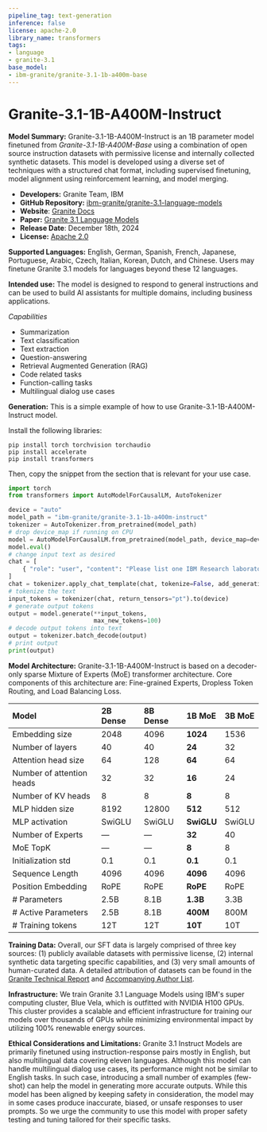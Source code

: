 ```yaml
---
pipeline_tag: text-generation
inference: false
license: apache-2.0
library_name: transformers
tags:
- language
- granite-3.1
base_model:
- ibm-granite/granite-3.1-1b-a400m-base
---
```


# Granite-3.1-1B-A400M-Instruct

**Model Summary:**
Granite-3.1-1B-A400M-Instruct is an 1B parameter model finetuned from *Granite-3.1-1B-A400M-Base* using a combination of open source instruction datasets with permissive license and internally collected synthetic datasets. This model is developed using a diverse set of techniques with a structured chat format, including supervised finetuning, model alignment using reinforcement learning, and model merging.

- **Developers:** Granite Team, IBM
- **GitHub Repository:** [ibm-granite/granite-3.1-language-models]()
- **Website**: [Granite Docs](https://www.ibm.com/granite/docs/)
- **Paper:** [Granite 3.1 Language Models]()
- **Release Date**: December 18th, 2024
- **License:** [Apache 2.0](https://www.apache.org/licenses/LICENSE-2.0)

**Supported Languages:** 
English, German, Spanish, French, Japanese, Portuguese, Arabic, Czech, Italian, Korean, Dutch, and Chinese. Users may finetune Granite 3.1 models for languages beyond these 12 languages.

**Intended use:** 
The model is designed to respond to general instructions and can be used to build AI assistants for multiple domains, including business applications.

*Capabilities*
* Summarization
* Text classification
* Text extraction
* Question-answering
* Retrieval Augmented Generation (RAG)
* Code related tasks
* Function-calling tasks
* Multilingual dialog use cases

**Generation:** 
This is a simple example of how to use Granite-3.1-1B-A400M-Instruct model.

Install the following libraries:

```shell
pip install torch torchvision torchaudio
pip install accelerate
pip install transformers
```
Then, copy the snippet from the section that is relevant for your use case.

```python
import torch
from transformers import AutoModelForCausalLM, AutoTokenizer

device = "auto"
model_path = "ibm-granite/granite-3.1-1b-a400m-instruct"
tokenizer = AutoTokenizer.from_pretrained(model_path)
# drop device_map if running on CPU
model = AutoModelForCausalLM.from_pretrained(model_path, device_map=device)
model.eval()
# change input text as desired
chat = [
    { "role": "user", "content": "Please list one IBM Research laboratory located in the United States. You should only output its name and location." },
]
chat = tokenizer.apply_chat_template(chat, tokenize=False, add_generation_prompt=True)
# tokenize the text
input_tokens = tokenizer(chat, return_tensors="pt").to(device)
# generate output tokens
output = model.generate(**input_tokens, 
                        max_new_tokens=100)
# decode output tokens into text
output = tokenizer.batch_decode(output)
# print output
print(output)
```

**Model Architecture:** 
Granite-3.1-1B-A400M-Instruct is based on a decoder-only sparse Mixture of Experts (MoE) transformer architecture. Core components of this architecture are: Fine-grained Experts, Dropless Token Routing, and Load Balancing Loss.

| Model                        | 2B Dense | 8B Dense | 1B MoE       | 3B MoE   |
| :--------                    | :--------| :--------| :--------    |:-------- |
| Embedding size               | 2048     | 4096     | **1024**     | 1536     |
| Number of layers             | 40       | 40       | **24**       | 32       |
| Attention head size          | 64       | 128      | **64**       | 64       |
| Number of attention heads    | 32       | 32       | **16**       | 24       |
| Number of KV heads           | 8        | 8        | **8**        | 8        |
| MLP hidden size              | 8192     | 12800    | **512**      | 512      |
| MLP activation               | SwiGLU   | SwiGLU   | **SwiGLU**   | SwiGLU   |
| Number of Experts            | —        | —        | **32**       | 40       |
| MoE TopK                     | —        | —        | **8**        | 8        |
| Initialization std           | 0.1      | 0.1      | **0.1**      | 0.1      |
| Sequence Length              | 4096     | 4096     | **4096**     | 4096     |
| Position Embedding           | RoPE     | RoPE     | **RoPE**     | RoPE     |
| # Parameters                 | 2.5B     | 8.1B     | **1.3B**     | 3.3B     |
| # Active Parameters          | 2.5B     | 8.1B     | **400M**     | 800M     |
| # Training tokens            | 12T      | 12T      | **10T**      | 10T      |

**Training Data:** 
Overall, our SFT data is largely comprised of three key sources: (1) publicly available datasets with permissive license, (2) internal synthetic data targeting specific capabilities, and (3) very small amounts of human-curated data. A detailed attribution of datasets can be found in the [Granite Technical Report]() and [Accompanying Author List]().

**Infrastructure:**
We train Granite 3.1 Language Models using IBM's super computing cluster, Blue Vela, which is outfitted with NVIDIA H100 GPUs. This cluster provides a scalable and efficient infrastructure for training our models over thousands of GPUs while minimizing environmental impact by utilizing 100% renewable energy sources.

**Ethical Considerations and Limitations:** 
Granite 3.1 Instruct Models are primarily finetuned using instruction-response pairs mostly in English, but also multilingual data covering eleven languages. Although this model can handle multilingual dialog use cases, its performance might not be similar to English tasks. In such case, introducing a small number of examples (few-shot) can help the model in generating more accurate outputs. While this model has been aligned by keeping safety in consideration, the model may in some cases produce inaccurate, biased, or unsafe responses to user prompts. So we urge the community to use this model with proper safety testing and tuning tailored for their specific tasks.

<!-- ## Citation
```
@misc{granite-models,
  author = {author 1, author2, ...},
  title = {},
  journal = {},
  volume = {},
  year = {2024},
  url = {https://arxiv.org/abs/0000.00000},
}
``` -->